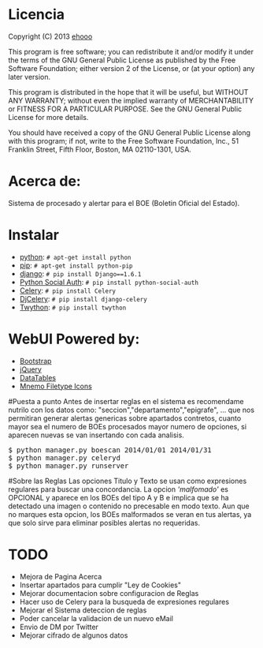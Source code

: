 # Licencia
Copyright (C) 2013 [ehooo](https://github.com/ehooo)

This program is free software; you can redistribute it and/or
modify it under the terms of the GNU General Public License
as published by the Free Software Foundation; either version 2
of the License, or (at your option) any later version.

This program is distributed in the hope that it will be useful,
but WITHOUT ANY WARRANTY; without even the implied warranty of
MERCHANTABILITY or FITNESS FOR A PARTICULAR PURPOSE.  See the
GNU General Public License for more details.

You should have received a copy of the GNU General Public License
along with this program; if not, write to the Free Software
Foundation, Inc., 51 Franklin Street, Fifth Floor, Boston, MA  02110-1301, USA.

# Acerca de:
Sistema de procesado y alertar para el BOE (Boletin Oficial del Estado).

# Instalar
* [python](http://www.python.org/download/): `# apt-get install python`
* [pip](https://pypi.python.org/pypi/setuptools): `# apt-get install python-pip`
* [django](https://www.djangoproject.com): `# pip install Django==1.6.1`
* [Python Social Auth](https://github.com/omab/python-social-auth): `# pip install python-social-auth`
* [Celery](http://www.celeryproject.org/install/): `# pip install Celery`
* [DjCelery](http://celery.readthedocs.org/en/latest/django/first-steps-with-django.html#using-the-django-orm-cache-as-a-result-backend): `# pip install django-celery`
* [Twython](https://twython.readthedocs.org/en/latest/usage/install.html): `# pip install twython`

# WebUI Powered by:
* [Bootstrap](http://getbootstrap.com/getting-started/)
* [jQuery](http://jquery.com/download/)
* [DataTables](http://datatables.net/download/)
* [Mnemo Filetype Icons](http://www.iconarchive.com/show/mnemo-icons-by-hechiceroo.html)

#Puesta a punto
Antes de insertar reglas en el sistema es recomendame nutrilo con los datos como:
"seccion","departamento","epigrafe", ... que nos permitiran generar alertas genericas sobre apartados contretos,
cuanto mayor sea el numero de BOEs procesados mayor numero de opciones, si aparecen nuevas se van insertando con cada analisis.
<pre>
$ python manager.py boescan 2014/01/01 2014/01/31
$ python manager.py celeryd
$ python manager.py runserver
</pre>

#Sobre las Reglas
Las opciones Titulo y Texto se usan como expresiones regulares para buscar una concordancia.
La opcion _'malfomado'_ es OPCIONAL y aparece en los BOEs del tipo A y B e implica que se ha detectado una imagen o contenido no precesable en modo texto.
Aun que no marques esta opcion, los BOEs malformados se veran en tus alertas, ya que solo sirve para eliminar posibles alertas no requeridas.


# TODO
* Mejora de Pagina Acerca
* Insertar apartados para cumplir "Ley de Cookies"
* Mejorar documentacion sobre configuracion de Reglas
* Hacer uso de Celery para la busqueda de expresiones regulares
* Mejorar el Sistema deteccion de reglas
* Poder cancelar la validacion de un nuevo eMail
* Envio de DM por Twitter
* Mejorar cifrado de algunos datos